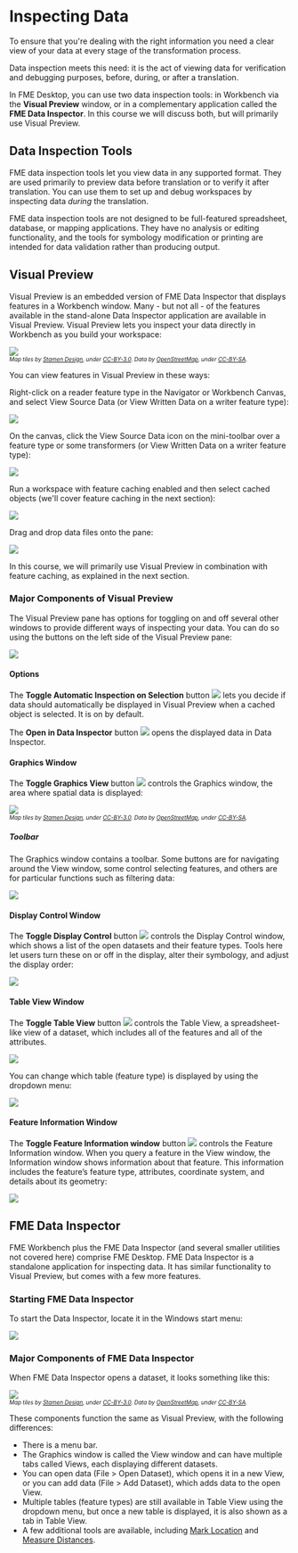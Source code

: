 # Inspecting Data

To ensure that you're dealing with the right information you need a clear view of your data at every stage of the transformation process.

Data inspection meets this need: it is the act of viewing data for verification and debugging purposes, before, during, or after a translation.

In FME Desktop, you can use two data inspection tools: in Workbench via the **Visual Preview** window, or in a complementary application called the **FME Data Inspector**. In this course we will discuss both, but will primarily use Visual Preview.

## Data Inspection Tools

FME data inspection tools let you view data in any supported format. They are used primarily to preview data before translation or to verify it after translation. You can use them to set up and debug workspaces by inspecting data *during* the translation.

FME data inspection tools are not designed to be full-featured spreadsheet, database, or mapping applications. They have no analysis or editing functionality, and the tools for symbology modification or printing are intended for data validation rather than producing output.

## Visual Preview

Visual Preview is an embedded version of FME Data Inspector that displays features in a Workbench window. Many  - but not all - of the features available in the stand-alone Data Inspector application are available in Visual Preview. Visual Preview lets you inspect your data directly in Workbench as you build your workspace:

![](../1.getting-started/Images/visual-preview.png)
<br><span style="font-style:italic;font-size:x-small">Map tiles by <a href="https://stamen.com">Stamen Design</a>, under <a href="https://creativecommons.org/licenses/by/3.0">CC-BY-3.0</a>. Data by <a href="http://openstreetmap.org">OpenStreetMap</a>, under <a href="http://creativecommons.org/licenses/by-sa/3.0">CC-BY-SA</a>.

You can view features in Visual Preview in these ways:

Right-click on a reader feature type in the Navigator or Workbench Canvas, and select View Source Data (or View Written Data on a writer feature type):

![](./Images/view-source-data.png)

On the canvas, click the View Source Data icon on the mini-toolbar over a feature type or some transformers (or View Written Data on a writer feature type):

![](./Images/view-source-data-icon.png)

Run a workspace with feature caching enabled and then select cached objects (we'll cover feature caching in the next section):

![](./Images/inspect-cache-visual-preview.png)

Drag and drop data files onto the pane:

![](./Images/visual-preview-drag.png)

In this course, we will primarily use Visual Preview in combination with feature caching, as explained in the next section.

### Major Components of Visual Preview

The Visual Preview pane has options for toggling on and off several other windows to provide different ways of inspecting your data. You can do so using the buttons on the left side of the Visual Preview pane:

![](./Images/visual-preview-toolbar.png)

#### Options

The **Toggle Automatic Inspection on Selection** button ![](./Images/inspect_on_selection_toggle_16x16.png) lets you decide if data should automatically be displayed in Visual Preview when a cached object is selected. It is on by default.

The **Open in Data Inspector** button ![](./Images/fmedatainspector_16x16.png) opens the displayed data in Data Inspector.

#### Graphics Window

The **Toggle Graphics View** button ![](./Images/graphics_view_24x24.png) controls the Graphics window, the area where spatial data is displayed:

![](./Images/Img1.027.DataInspectorViewWindow.png)
<br><span style="font-style:italic;font-size:x-small">Map tiles by <a href="https://stamen.com">Stamen Design</a>, under <a href="https://creativecommons.org/licenses/by/3.0">CC-BY-3.0</a>. Data by <a href="http://openstreetmap.org">OpenStreetMap</a>, under <a href="http://creativecommons.org/licenses/by-sa/3.0">CC-BY-SA</a>.

##### Toolbar

The Graphics window contains a toolbar. Some buttons are for navigating around the View window, some control selecting features, and others are for particular functions such as filtering data:

![](./Images/graphics-toolbar.png)

#### Display Control Window

The **Toggle Display Control** button ![](./Images/display_control_view_16x16.png) controls the Display Control window, which shows a list of the open datasets and their feature types. Tools here let users turn these on or off in the display, alter their symbology, and adjust the display order:

![](./Images/Img1.029.DataInspectorDisplayControlWindow.png)

#### Table View Window

The **Toggle Table View** button ![](./Images/table_view_16x16.png) controls the Table View, a spreadsheet-like view of a dataset, which includes all of the features and all of the attributes.

![](./Images/visual-preview-table-view.png)

You can change which table (feature type) is displayed by using the dropdown menu:

![](./Images/visual-preview-table-view-change.png)

#### Feature Information Window

The **Toggle Feature Information window** button ![](./Images/feature_info_view.png) controls the Feature Information window. When you query a feature in the View window, the Information window shows information about that feature. This information includes the feature’s feature type, attributes, coordinate system, and details about its geometry:

![](./Images/Img1.030.DataInspectorFeatureInformation.png)

## FME Data Inspector

FME Workbench plus the FME Data Inspector (and several smaller utilities not covered here) comprise FME Desktop. FME Data Inspector is a standalone application for inspecting data. It has similar functionality to Visual Preview, but comes with a few more features.

### Starting FME Data Inspector

To start the Data Inspector, locate it in the Windows start menu:

![](./Images/Img1.025.StartingDataInspector.png)

### Major Components of FME Data Inspector

When FME Data Inspector opens a dataset, it looks something like this:

![](./Images/Img1.026.InspectorInterface.png)
<br><span style="font-style:italic;font-size:x-small">Map tiles by <a href="https://stamen.com">Stamen Design</a>, under <a href="https://creativecommons.org/licenses/by/3.0">CC-BY-3.0</a>. Data by <a href="http://openstreetmap.org">OpenStreetMap</a>, under <a href="http://creativecommons.org/licenses/by-sa/3.0">CC-BY-SA</a>.

These components function the same as Visual Preview, with the following differences:
- There is a menu bar.
- The Graphics window is called the View window and can have multiple tabs called Views, each displaying different datasets.
- You can open data (File > Open Dataset), which opens it in a new View, or you can add data (File > Add Dataset), which adds data to the open View.
- Multiple tables (feature types) are still available in Table View using the dropdown menu, but once a new table is displayed, it is also shown as a tab in Table View.
- A few additional tools are available, including [Mark Location](http://docs.safe.com/fme/2019.0/html/FME_Desktop_Documentation/FME_DataInspector/DataInspector/Marking-Locations.htm) and [Measure Distances](http://docs.safe.com/fme/2019.0/html/FME_Desktop_Documentation/FME_DataInspector/DataInspector/Using_the_Measuring_Tool.htm).
